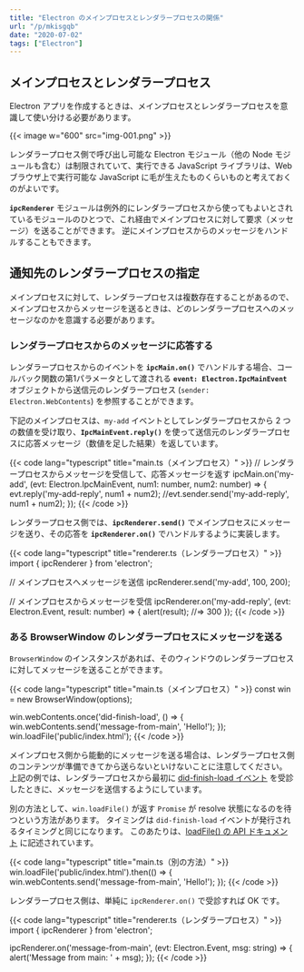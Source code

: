 ```yaml
---
title: "Electron のメインプロセスとレンダラープロセスの関係"
url: "/p/mkisgqb"
date: "2020-07-02"
tags: ["Electron"]
---
```


メインプロセスとレンダラープロセス
----

Electron アプリを作成するときは、メインプロセスとレンダラープロセスを意識して使い分ける必要があります。

{{< image w="600" src="img-001.png" >}}

レンダラープロセス側で呼び出し可能な Electron モジュール（他の Node モジュールも含む）は制限されていて、実行できる JavaScript ライブラリは、Web ブラウザ上で実行可能な JavaScript に毛が生えたものくらいものと考えておくのがよいです。

__`ipcRenderer`__ モジュールは例外的にレンダラープロセスから使ってもよいとされているモジュールのひとつで、これ経由でメインプロセスに対して要求（メッセージ）を送ることができます。
逆にメインプロセスからのメッセージをハンドルすることもできます。


通知先のレンダラープロセスの指定
----

メインプロセスに対して、レンダラープロセスは複数存在することがあるので、メインプロセスからメッセージを送るときは、どのレンダラープロセスへのメッセージなのかを意識する必要があります。

### レンダラープロセスからのメッセージに応答する

レンダラープロセスからのイベントを __`ipcMain.on()`__ でハンドルする場合、コールバック関数の第1パラメータとして渡される __`event: Electron.IpcMainEvent`__ オブジェクトから送信元のレンダラープロセス (`sender: Electron.WebContents`) を参照することができます。

下記のメインプロセスは、`my-add` イベントとしてレンダラープロセスから 2 つの数値を受け取り、__`IpcMainEvent.reply()`__ を使って送信元のレンダラープロセスに応答メッセージ（数値を足した結果）を返しています。

{{< code lang="typescript" title="main.ts（メインプロセス）" >}}
// レンダラープロセスからメッセージを受信して、応答メッセージを返す
ipcMain.on('my-add', (evt: Electron.IpcMainEvent, num1: number, num2: number) => {
  evt.reply('my-add-reply', num1 + num2);
  //evt.sender.send('my-add-reply', num1 + num2);
});
{{< /code >}}

レンダラープロセス側では、__`ipcRenderer.send()`__ でメインプロセスにメッセージを送り、その応答を __`ipcRenderer.on()`__ でハンドルするように実装します。

{{< code lang="typescript" title="renderer.ts（レンダラープロセス）" >}}
import { ipcRenderer } from 'electron';

// メインプロセスへメッセージを送信
ipcRenderer.send('my-add', 100, 200);

// メインプロセスからメッセージを受信
ipcRenderer.on('my-add-reply', (evt: Electron.Event, result: number) => {
    alert(result);  //=> 300
});
{{< /code >}}

### ある BrowserWindow のレンダラープロセスにメッセージを送る

`BrowserWindow` のインスタンスがあれば、そのウィンドウのレンダラープロセスに対してメッセージを送ることができます。

{{< code lang="typescript" title="main.ts（メインプロセス）" >}}
const win = new BrowserWindow(options);

win.webContents.once('did-finish-load', () => {
  win.webContents.send('message-from-main', 'Hello!');
});
win.loadFile('public/index.html');
{{< /code >}}

メインプロセス側から能動的にメッセージを送る場合は、レンダラープロセス側のコンテンツが準備できてから送らないといけないことに注意してください。
上記の例では、レンダラープロセスから最初に [did-finish-load イベント](https://www.electronjs.org/docs/api/web-contents#event-did-finish-load) を受診したときに、メッセージを送信するようにしています。

別の方法として、`win.loadFile()` が返す `Promise` が resolve 状態になるのを待つという方法があります。
タイミングは `did-finish-load` イベントが発行されるタイミングと同じになります。
このあたりは、[loadFile() の API ドキュメント](https://www.electronjs.org/docs/api/web-contents#contentsloadfilefilepath-options) に記述されています。

{{< code lang="typescript" title="main.ts（別の方法）" >}}
win.loadFile('public/index.html').then(() => {
  win.webContents.send('message-from-main', 'Hello!');
});
{{< /code >}}

レンダラープロセス側は、単純に `ipcRenderer.on()` で受診すれば OK です。

{{< code lang="typescript" title="renderer.ts（レンダラープロセス）" >}}
import { ipcRenderer } from 'electron';

ipcRenderer.on('message-from-main', (evt: Electron.Event, msg: string) => {
  alert('Message from main: ' + msg);
});
{{< /code >}}

